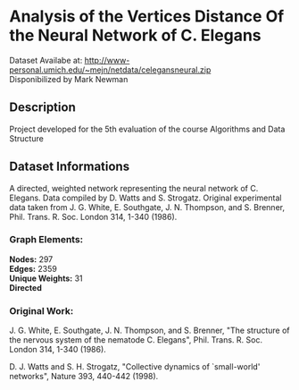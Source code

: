 # Analysis of the Vertices Distance Of the Neural Network of C. Elegans



Dataset Availabe at: http://www-personal.umich.edu/~mejn/netdata/celegansneural.zip  
Disponibilized by Mark Newman

## Description
Project developed for the 5th evaluation of the course Algorithms and Data Structure

## Dataset Informations
A directed, weighted network representing the neural network of C. Elegans. Data compiled by D. Watts and S. Strogatz.
Original experimental data taken from J. G. White, E. Southgate, J. N. Thompson, and S. Brenner, Phil. Trans. R. Soc. London 314, 1-340 (1986).

### Graph Elements:
**Nodes:** 297  
**Edges:** 2359  
**Unique Weights:** 31  
**Directed**  

### Original Work:
  J. G. White, E. Southgate, J. N. Thompson, and S. Brenner, "The structure
  of the nervous system of the nematode C. Elegans", Phil. Trans. R. Soc.
  London 314, 1-340 (1986).  

  D. J. Watts and S. H. Strogatz, "Collective dynamics of `small-world'
  networks", Nature 393, 440-442 (1998).
  
